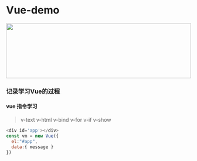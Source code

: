 # Vue-demo
<!-- ![vue](https://cn.vuejs.org/images/logo.svg "vue") -->
<img src=https://cn.vuejs.org/images/logo.svg  width=100% height=150 />

### 记录学习Vue的过程
####  vue 指令学习
>v-text  v-html  v-bind v-for  v-if  v-show

```   javaScript
<div id='app'></div>
const vm = new Vue({
  el:"#app",
  data:{ message }
})
```

